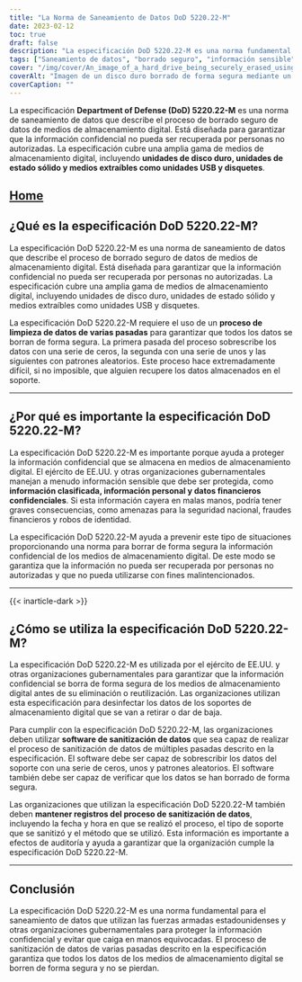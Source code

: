 ```yaml
---
title: "La Norma de Saneamiento de Datos DoD 5220.22-M"
date: 2023-02-12
toc: true
draft: false
description: "La especificación DoD 5220.22-M es una norma fundamental para el borrado seguro de información confidencial de soportes de almacenamiento digital, ampliamente utilizada por el ejército y las organizaciones gubernamentales de Estados Unidos."
tags: ["Saneamiento de datos", "borrado seguro", "información sensible", "seguridad de los datos", "medios de almacenamiento digital", "DoD 5220.22-M", "protección de datos", "privacidad de los datos", "seguridad de la información", "eliminación de datos", "prevención de la violación de datos", "software de saneamiento de datos", "seguridad digital", "destrucción de datos", "gestión de datos", "borrado seguro de datos", "prevención de la recuperación de datos", "ciberseguridad", "borrado de datos", "gestión de la información", "eliminación segura", "métodos de destrucción de datos", "proceso de saneamiento de datos", "sobrescritura de datos", "verificación de datos", "normas de saneamiento de datos", "buenas prácticas para la eliminación de datos", "eliminación segura de datos", "reutilización segura", "cumplimiento en materia de saneamiento de datos", "gestión segura de datos"]
cover: "/img/cover/An_image_of_a_hard_drive_being_securely_erased_using_data.png"
coverAlt: "Imagen de un disco duro borrado de forma segura mediante un programa de limpieza de datos, con un candado o un escudo que simboliza la seguridad en primer plano"
coverCaption: ""
---
```


La especificación **Department of Defense (DoD) 5220.22-M** es una norma de saneamiento de datos que describe el proceso de borrado seguro de datos de medios de almacenamiento digital. Está diseñada para garantizar que la información confidencial no pueda ser recuperada por personas no autorizadas. La especificación cubre una amplia gama de medios de almacenamiento digital, incluyendo **unidades de disco duro, unidades de estado sólido y medios extraíbles como unidades USB y disquetes**.

## [Home](/cyber-security-career-playbook-start/)

## ¿Qué es la especificación DoD 5220.22-M?

La especificación DoD 5220.22-M es una norma de saneamiento de datos que describe el proceso de borrado seguro de datos de medios de almacenamiento digital. Está diseñada para garantizar que la información confidencial no pueda ser recuperada por personas no autorizadas. La especificación cubre una amplia gama de medios de almacenamiento digital, incluyendo unidades de disco duro, unidades de estado sólido y medios extraíbles como unidades USB y disquetes.

La especificación DoD 5220.22-M requiere el uso de un **proceso de limpieza de datos de varias pasadas** para garantizar que todos los datos se borran de forma segura. La primera pasada del proceso sobrescribe los datos con una serie de ceros, la segunda con una serie de unos y las siguientes con patrones aleatorios. Este proceso hace extremadamente difícil, si no imposible, que alguien recupere los datos almacenados en el soporte.

______

## ¿Por qué es importante la especificación DoD 5220.22-M?

La especificación DoD 5220.22-M es importante porque ayuda a proteger la información confidencial que se almacena en medios de almacenamiento digital. El ejército de EE.UU. y otras organizaciones gubernamentales manejan a menudo información sensible que debe ser protegida, como **información clasificada, información personal y datos financieros confidenciales**. Si esta información cayera en malas manos, podría tener graves consecuencias, como amenazas para la seguridad nacional, fraudes financieros y robos de identidad.

La especificación DoD 5220.22-M ayuda a prevenir este tipo de situaciones proporcionando una norma para borrar de forma segura la información confidencial de los medios de almacenamiento digital. De este modo se garantiza que la información no pueda ser recuperada por personas no autorizadas y que no pueda utilizarse con fines malintencionados.

______
{{< inarticle-dark >}}
## ¿Cómo se utiliza la especificación DoD 5220.22-M?

La especificación DoD 5220.22-M es utilizada por el ejército de EE.UU. y otras organizaciones gubernamentales para garantizar que la información confidencial se borra de forma segura de los medios de almacenamiento digital antes de su eliminación o reutilización. Las organizaciones utilizan esta especificación para desinfectar los datos de los soportes de almacenamiento digital que se van a retirar o dar de baja.

Para cumplir con la especificación DoD 5220.22-M, las organizaciones deben utilizar **software de sanitización de datos** que sea capaz de realizar el proceso de sanitización de datos de múltiples pasadas descrito en la especificación. El software debe ser capaz de sobrescribir los datos del soporte con una serie de ceros, unos y patrones aleatorios. El software también debe ser capaz de verificar que los datos se han borrado de forma segura.

Las organizaciones que utilizan la especificación DoD 5220.22-M también deben **mantener registros del proceso de sanitización de datos**, incluyendo la fecha y hora en que se realizó el proceso, el tipo de soporte que se sanitizó y el método que se utilizó. Esta información es importante a efectos de auditoría y ayuda a garantizar que la organización cumple la especificación DoD 5220.22-M.

______

## Conclusión

La especificación DoD 5220.22-M es una norma fundamental para el saneamiento de datos que utilizan las fuerzas armadas estadounidenses y otras organizaciones gubernamentales para proteger la información confidencial y evitar que caiga en manos equivocadas. El proceso de sanitización de datos de varias pasadas descrito en la especificación garantiza que todos los datos de los medios de almacenamiento digital se borren de forma segura y no se pierdan.
